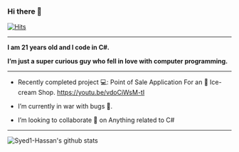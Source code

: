 ### **Hi there** 👋
[![Hits](https://hits.seeyoufarm.com/api/count/incr/badge.svg?url=https%3A%2F%2Fgithub.com%2FSyed1-Hassan&count_bg=%230A17DD&title_bg=%23555555&icon=&icon_color=%23E7E7E7&title=hits&edge_flat=false)](https://hits.seeyoufarm.com)
**** 


**I am 21 years old and I code in **C#**.**

****I’m just a super curious guy who fell in love with computer programming.****




****





-  Recently completed project 💻: Point of Sale Application For an 🍦 Ice-cream Shop.  https://youtu.be/vdoCiWsM-tI


-  I’m currently in war with bugs 🐞.



-  I’m looking to collaborate 👯 on  Anything related to C#




****




![Syed1-Hassan's github stats](https://github-readme-stats.vercel.app/api?username=Syed1-Hassan&count_private=true&show_icons=true&theme=radical)


